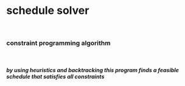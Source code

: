 <p align = "center">
  <h1>
    schedule solver
  </h1>
  <br>
  <h3 align = "justify">
    constraint programming algorithm 
  </h3>
  <br>
  <h5>
    by using heuristics and backtracking this program finds a feasible schedule that satisfies all constraints
  </h5>
</p>
